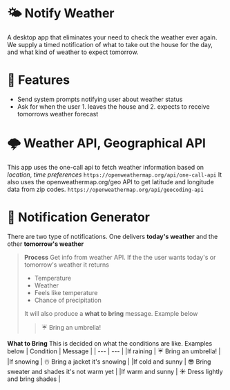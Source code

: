 🌤 Notify Weather
===
A desktop app that eliminates your need to check the weather ever again. We supply a timed notification of what to take out the house for the day, and what kind of weather to expect tomorrow.

# 🍿 Features
* Send system prompts notifying user about weather status
* Ask for when the user 1. leaves the house and 2. expects to receive tomorrows weather forecast

# 🌩 Weather API, Geographical API
This app uses the one-call api to fetch weather information based on *location*, *time preferences*
`https://openweathermap.org/api/one-call-api`
It also uses the openweathermap.org/geo API to get latitude and longitude data from zip codes.
`https://openweathermap.org/api/geocoding-api`

# 💭 Notification Generator
There are two type of notifications. One delivers **today's weather** and the other **tomorrow's weather**

> **Process**
> Get info from weather API. If the the user wants today's or tomorrow's weather it returns
> * Temperature
> * Weather
> * Feels like temperature
> * Chance of precipitation
> 
> It will also produce a **what to bring** message. Example below
> > ☔️ Bring an umbrella!

**What to Bring**
This is decided on what the conditions are like. Examples below
| Condition            | Message                                                           |
| ---                  | ---                                                               |
|If raining            | ☔️ Bring an umbrella!                                              | 
|If snowing            | ☃️ Bring a jacket it's snowing                                     | 
|If cold and sunny     | 😎 Bring sweater and shades it's not warm yet                     | 
|If warm and sunny     | ☀️ Dress lightly and bring shades                                    | 